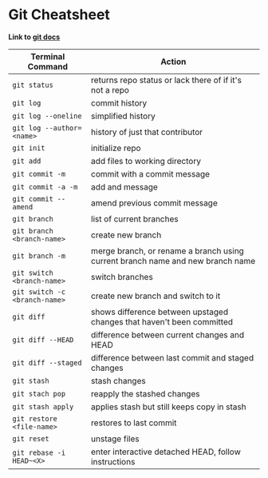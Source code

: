 # Git Cheatsheet

**Link to [git docs](https://git-scm.com/doc)**

| Terminal Command | Action |
| ---------------- | ------ |
| `git status` | returns repo status or lack there of if it's not a repo |
| `git log` | commit history |
| `git log --oneline` | simplified history |
| `git log --author=<name>` | history of just that contributor |
| `git init` | initialize repo |
| `git add` | add files to working directory |
| `git commit -m` | commit with a commit message |
| `git commit -a -m` | add and message |
| `git commit --amend` | amend previous commit message |
| `git branch` | list of current branches |
| `git branch <branch-name>` | create new branch |
| `git branch -m` | merge branch, or rename a branch using current branch name and new branch name |
| `git switch <branch-name>` | switch branches |
| `git switch -c <branch-name>` | create new branch and switch to it |
| `git diff` | shows difference between upstaged changes that haven't been committed |
| `git diff --HEAD` | difference between current changes and HEAD |
| `git diff --staged` | difference between last commit and staged changes |
| `git stash` | stash changes |
| `git stach pop` | reapply the stashed changes |
| `git stash apply` | applies stash but still keeps copy in stash |
| `git restore <file-name>` | restores to last commit |
| `git reset` | unstage files |
| `git rebase -i HEAD~<X>` | enter interactive detached HEAD, follow instructions |
